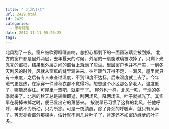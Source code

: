 ```yaml
---
title: " 北风\t\t"
url: 2429.html
id: 2429
categories:
  - 思考随笔
date: 2012-11-11 05:20:25
tags:
---
```


北风刮了一夜，窗户被吹得哐哐直响，总担心那剩下的一面窗玻璃会被刮掉。 北方的窗户都是里外两层，去年夏天的时候，外层的一扇窗玻璃被吹掉了，只剩下光秃秃的窗框，结果里外层之间的窗台上落满了灰尘。里层窗户也并不严实，一到冬天刮风的时候，风就从窗框的缝里漏进来。往年暖气开得不足，一漏风，屋里就只有十来度，之后有专人来查过温度，不到18度不达标，后来温度就上去了。今年暖气更是热，在家穿一件薄秋衣都不觉得冷。想想这个小区那么多老人，温度低了，哪能忍得住。可屋里一热吧，就更干了。 屋外也一样，北风一吹，干燥的冬季就来了。北京的秋天总是转瞬即逝，刮两场风，降两场温，叶子就掉光了。其实早在将掉未掉之时，便已显出它的萧瑟来。 按说早已习惯了这样的北风，任他呼呼，早该不为所动，只为所冻。可是一夜清醒，除了身旁的呼吸声，就只有风声了。等天亮看窗外那棵树，估计就不剩几片叶子了，肯定还不如窗边绿萝的叶子多。